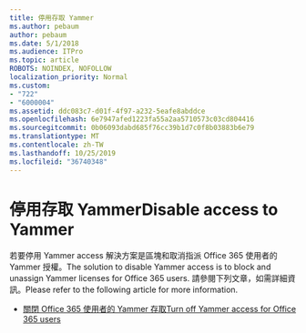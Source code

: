 ```yaml
---
title: 停用存取 Yammer
ms.author: pebaum
author: pebaum
ms.date: 5/1/2018
ms.audience: ITPro
ms.topic: article
ROBOTS: NOINDEX, NOFOLLOW
localization_priority: Normal
ms.custom:
- "722"
- "6000004"
ms.assetid: ddc083c7-d01f-4f97-a232-5eafe8abddce
ms.openlocfilehash: 6e7947afed1223fa55a2aa5710573c03cd804416
ms.sourcegitcommit: 0b06093dabd685f76cc39b1d7c0f8b03883b6e79
ms.translationtype: MT
ms.contentlocale: zh-TW
ms.lasthandoff: 10/25/2019
ms.locfileid: "36740348"
---
```

# <a name="disable-access-to-yammer"></a><span data-ttu-id="e2705-102">停用存取 Yammer</span><span class="sxs-lookup"><span data-stu-id="e2705-102">Disable access to Yammer</span></span>

<span data-ttu-id="e2705-103">若要停用 Yammer access 解決方案是區塊和取消指派 Office 365 使用者的 Yammer 授權。</span><span class="sxs-lookup"><span data-stu-id="e2705-103">The solution to disable Yammer access is to block and unassign Yammer licenses for Office 365 users.</span></span> <span data-ttu-id="e2705-104">請參閱下列文章，如需詳細資訊。</span><span class="sxs-lookup"><span data-stu-id="e2705-104">Please refer to the following article for more information.</span></span>
  
- [<span data-ttu-id="e2705-105">關閉 Office 365 使用者的 Yammer 存取</span><span class="sxs-lookup"><span data-stu-id="e2705-105">Turn off Yammer access for Office 365 users</span></span>](https://docs.microsoft.com/yammer/manage-yammer-users/turn-off-user-access)

